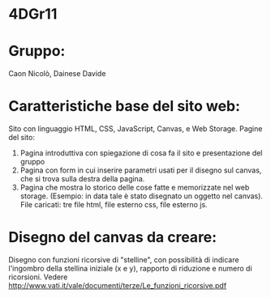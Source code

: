 # 4DGr11

# Gruppo:
Caon Nicolò, Dainese Davide

# Caratteristiche base del sito web:
Sito con linguaggio HTML, CSS, JavaScript, Canvas, e Web Storage.
Pagine del sito:
1. Pagina introduttiva con spiegazione di cosa fa il sito e presentazione del gruppo
2. Pagina con form in cui inserire parametri usati per il disegno sul canvas, che si trova sulla destra della pagina.
3. Pagina che mostra lo storico delle cose fatte e memorizzate nel web storage. (Esempio: in data tale è stato disegnato un oggetto nel canvas).
File caricati:
tre file html,
file esterno css,
file esterno js.

# Disegno del canvas da creare:
Disegno con funzioni ricorsive di "stelline", con possibilità di indicare l'ingombro della stellina iniziale (x e y), rapporto di riduzione e numero di ricorsioni. Vedere http://www.vati.it/vale/documenti/terze/Le_funzioni_ricorsive.pdf
